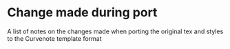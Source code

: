 # Change made during port

A list of notes on the changes made when porting the original tex and styles to the Curvenote template format

